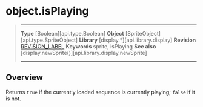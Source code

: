 # object.isPlaying

> --------------------- ------------------------------------------------------------------------------------------
> __Type__              [Boolean][api.type.Boolean]
> __Object__            [SpriteObject][api.type.SpriteObject]
> __Library__           [display.*][api.library.display]
> __Revision__          [REVISION_LABEL](REVISION_URL)
> __Keywords__          sprite, isPlaying
> __See also__          [display.newSprite()][api.library.display.newSprite]
> --------------------- ------------------------------------------------------------------------------------------

## Overview

Returns `true` if the currently loaded sequence is currently playing; `false` if it is not.
